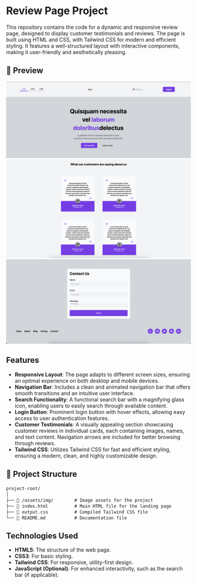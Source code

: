 # Review Page Project

This repository contains the code for a dynamic and responsive review page, designed to display customer testimonials and reviews. The page is built using HTML and CSS, with Tailwind CSS for modern and efficient styling. It features a well-structured layout with interactive components, making it user-friendly and aesthetically pleasing.

## 📸 Preview

![Project Preview](src/assets/img/Page-1.png)
![Project Preview](src/assets/img/Page-2.png)
![Project Preview](src/assets/img/Page-3.png)


## Features

- **Responsive Layout**: The page adapts to different screen sizes, ensuring an optimal experience on both desktop and mobile devices.
- **Navigation Bar**: Includes a clean and animated navigation bar that offers smooth transitions and an intuitive user interface.
- **Search Functionality**: A functional search bar with a magnifying glass icon, enabling users to easily search through available content.
- **Login Button**: Prominent login button with hover effects, allowing easy access to user authentication features.
- **Customer Testimonials**: A visually appealing section showcasing customer reviews in individual cards, each containing images, names, and text content. Navigation arrows are included for better browsing through reviews.
- **Tailwind CSS**: Utilizes Tailwind CSS for fast and efficient styling, ensuring a modern, clean, and highly customizable design.


## 📂 Project Structure
```plaintext
project-root/
│
├── 📁 /assets/img/        # Image assets for the project
├── 📄 index.html          # Main HTML file for the landing page
├── 📄 output.css          # Compiled Tailwind CSS file
└── 📄 README.md           # Documentation file
```


## Technologies Used

- **HTML5**: The structure of the web page.
- **CSS3**: For basic styling.
- **Tailwind CSS**: For responsive, utility-first design.
- **JavaScript (Optional)**: For enhanced interactivity, such as the search bar (if applicable).
